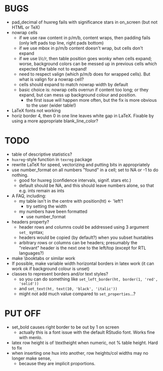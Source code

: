 

BUGS
====

* pad_decimal of huxreg fails with significance stars in on_screen (but not HTML or TeX)
* nowrap cells
  - if we use raw content in p/m/b, content wraps, then padding fails (only left pads top line, right pads bottom)
  - if we use mbox in p/m/b content doesn't wrap, but cells don't expand
  - if we use l/c/r, then table position goes wonky when cells expand; worse, background colors
    can be messed up in previous cells which expected the table not to expand!
  - need to respect valign (which p/m/b does for wrapped cells). But what is valign for a nowrap cell?
  - cells should expand to match nowrap width by default
  - basic choice is: nowrap cells overrun if content too long; or they expand, but can mess up background
    colour and position. 
    - the first issue will happen more often, but the fix is more obvious to the user (wider table!)
* LaTeX fonts not working
* horiz border 4, then 0 in one line leaves white gap in LaTeX. Fixable by using a more appropriate blank_line_color?

TODO
====

* table of descriptive statistics?
* `huxreg`-style function in `texreg` package
* rewrite LaTeX for speed, vectorizing and putting bits in appropriately
* use number_format on all numbers "found" in a cell; set to NA or -1 to do nothing.
  - good for huxreg (confidence intervals, signif. stars etc.)
  - default should be NA, and this should leave numbers alone, so that e.g. ints remain as ints
* A FAQ, including:
  - my table isn't in the centre with position(ht) <- 'left'!
    - try setting the width
  - my numbers have been formatted
    - use number_format
* headers property?
  - header rows and columns could be addressed using 3 argument `set_` syntax;
  - headers would be copied (by default?) when you subset huxtables
  - arbitrary rows or columns can be headers; presumably the "relevant" header is the next one to the left/top
    (except for RTL languages?)
* make \booktabs or similar work
* If possible, make variable width horizontal borders in latex work (it can work ok if background colour is unset)
* classes to represent borders and/or text styles? 
  - so you can do something like `set_left_border(ht, border(1, 'red', 'solid'))`
  - and `set_text(ht, text(10, 'black', 'italic'))`
  - might not add much value compared to `set_properties`...?

PUT OFF
=======
* set_bold causes right border to be out by 1 on screen
  - actually this is a font issue with the default RStudio font. Works fine with menlo.
* latex row height is of \\textheight when numeric, not % table height. Hard to fix
* when inserting one hux into another, row heights/col widths may no longer make sense,
  - because they are implicit proportions.





